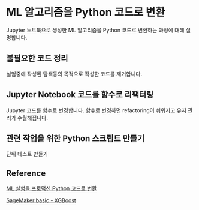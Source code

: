 # ML 알고리즘을 Python 코드로 변환 

Jupyter 노트북으로 생성한 ML 알고리즘을 Python 코드로 변환하는 과정에 대해 설명합니다. 

## 불필요한 코드 정리

실험중에 작성된 탐색등의 목적으로 작성한 코드를 제거합니다. 

## Jupyter Notebook 코드를 함수로 리팩터링

Jupyter 코드를 함수로 변경합니다. 함수로 변경하면 refactoring이 쉬워지고 유지 관리가 수월해집니다. 

## 관련 작업을 위한 Python 스크립트 만들기



단위 테스트 만들기

## Reference 

[ML 실험을 프로덕션 Python 코드로 변환](https://learn.microsoft.com/ko-kr/azure/machine-learning/v1/how-to-convert-ml-experiment-to-production)

[SageMaker basic - XGBoost](https://github.com/aws-samples/aws-ai-ml-workshop-kr/tree/master/sagemaker/xgboost)

